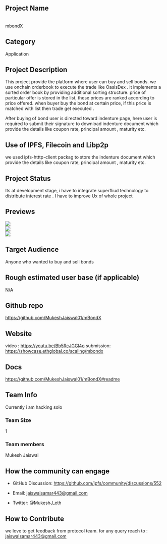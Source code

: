 ## Project Name
<br>
mbondX

## Category 
Application

## Project Description
This project provide the platform where user can buy and sell bonds.  we use onchain orderbook to execute the trade like OasisDex . it implements a sorted order book by providing additional sorting structure.
price of particular offer is stored in the list, these prices are ranked according to price offered.
when buyer buy the bond at certain price, if this price is matched with list then trade get executed .

After buying of bond user is directed toward indenture  page, here user is required to submit their signature to download indenture document which provide the details like coupon rate, principal amount  , maturity etc.



## Use of IPFS, Filecoin and Libp2p
we used ipfs-htttp-client  packag to store the indenture document which provide the details like coupon rate, principal amount  , maturity etc.  

## Project Status
Its at development stage, i have to integrate superfliud technology to distribute interest rate . I have to improve Ux of whole project

## Previews
<img src="https://siasky.net/7AB2_ADKCLiRq2aykceibIGMd2z11U-5Ydd9xdVe3UJ1og">
<br>
<img src ="https://siasky.net/_A3v5fQ8_RFjGwzRO-1Yk8mMVE5n1D3P2fH_uKsjdOIWfQ">
<br>
<img src = "https://siasky.net/_BmI4r2eQLQJA-MHaTvpM_LRn_6JFgDsKg9UQB9lnHMbag">



## Target Audience
Anyone who wanted to buy and sell bonds

## Rough estimated user base (if applicable)
N/A

## Github repo
https://github.com/MukeshJaiswal01/mBondX

## Website
<!--Link your website if available-->

video :     https://youtu.be/Bb5RcJGGl4o
submission: https://showcase.ethglobal.co/scaling/mbondx

## Docs
https://github.com/MukeshJaiswal01/mBondX#readme

## Team Info
Currently i am hacking solo

### Team Size  
1

### Team members  
Mukesh Jaiswal

## How the community can engage
* GitHub Discussion: https://github.com/ipfs/community/discussions/552 
* Email: jaiswalsamar443@gmail.com 
 
* Twitter: @MukeshJ_eth
  

## How to Contribute
we love to get feedback from protocol team. for any query reach to : jaiswalsamar443@gmail.com
